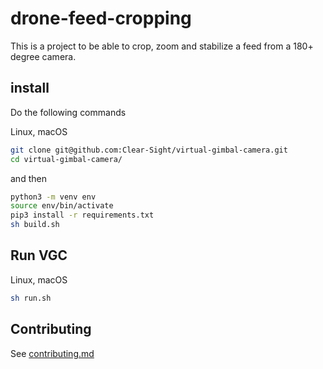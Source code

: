 # drone-feed-cropping

This is a  project to be able to crop, zoom and stabilize a feed from a 180+ degree camera.


## install

Do the following commands

Linux, macOS
```bash
git clone git@github.com:Clear-Sight/virtual-gimbal-camera.git
cd virtual-gimbal-camera/
```
and then
```bash
python3 -m venv env
source env/bin/activate
pip3 install -r requirements.txt
sh build.sh
```

## Run VGC

Linux, macOS
```bash
sh run.sh
```



## Contributing
See [contributing.md](https://github.com/Clear-Sight/drone-feed-cropping/blob/development/.github/contributing.md)

